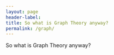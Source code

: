 ```yaml
---
layout: page
header-label:
title: So what is Graph Theory anyway?
permalink: /graph/
---
```


So what is Graph Theory anyway?
